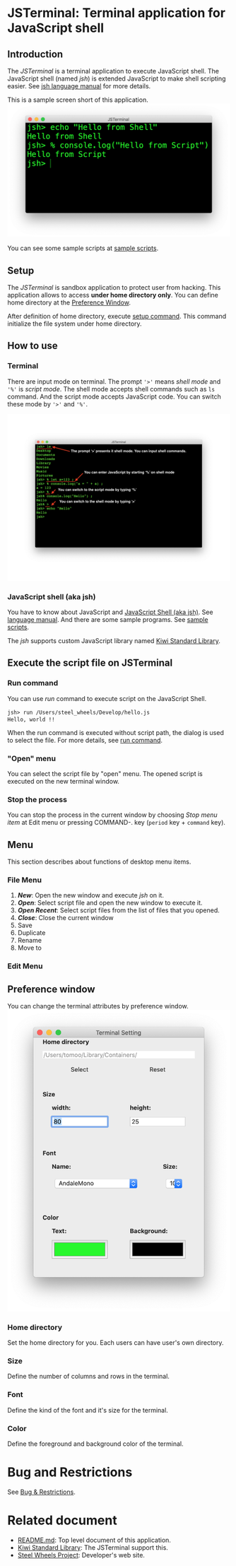 # JSTerminal: Terminal application for JavaScript shell

## Introduction
The *JSTerminal* is a terminal application to execute JavaScript shell.
The JavaScript shell (named *jsh*) is extended JavaScript to make shell scripting easier. See [jsh language manual](https://github.com/steelwheels/JSTools/blob/master/Document/jsh-lang.md) for more details.

This is a sample screen short of this application.
![Main window](./Images/main-screenshot.png)

You can see some sample scripts at [sample scripts](https://github.com/steelwheels/JSTools/blob/master/Document/samples/sample.md).

## Setup
The *JSTerminal* is sandbox application to protect user from hacking.
This application allows to access __under home directory only__.
You can define home directory at the [Preference Window](#Preference).

After definition of home directory, execute [setup command](https://github.com/steelwheels/JSTools/blob/master/Document/builtins/setup-man.md). This command initialize the file system under home directory.

## How to use
### Terminal
There are input mode on terminal.
The prompt `'>'` means *shell mode* and `'%'` is *script mode*.
The shell mode accepts shell commands such as `ls` command.
And the script mode accepts JavaScript code.
You can switch these mode by `'>'` and `'%'`.

![Two modes](Images/mode2.png)

### JavaScript shell (aka jsh)
You have to know about JavaScript and [JavaScript Shell (aka jsh)](https://github.com/steelwheels/JSTools/blob/master/Document/jsh-lang.md).
See [language manual](https://github.com/steelwheels/JSTools/blob/master/Document/jsh-lang.md). And there are some sample programs. See [sample scripts](https://github.com/steelwheels/JSTools/blob/master/Document/samples/sample.md).

The *jsh* supports custom JavaScript library named [Kiwi Standard Library](https://github.com/steelwheels/KiwiScript/blob/master/KiwiLibrary/Document/Library.md).

## Execute the script file on JSTerminal
### Run command
You can use *run* command to execute script on the JavaScript Shell.
````
jsh> run /Users/steel_wheels/Develop/hello.js
Hello, world !!
````

When the run command is executed without script path, the dialog is used to select the file.
For more details, see [run command](https://github.com/steelwheels/JSTools/blob/master/Document/builtins/run-man.md).

### "Open" menu
You can select the script file by "open" menu.
The opened script is executed on the new terminal window.

### Stop the process
You can stop the process in the current window by choosing
_Stop menu item_ at Edit menu or pressing COMMAND-. key (`period` key + `command` key).

## Menu
This section describes about functions of desktop menu items.
### File Menu
1. ___New___: Open the new window and execute *jsh* on it.
2. ___Open___: Select script file and open the new window to execute it.
3. ___Open Recent___: Select script files from the list of files that you opened.
4. ___Close___: Close the current window
5. Save
6. Duplicate
7. Rename
8. Move to

### Edit Menu

## Preference window
You can change the terminal attributes by preference window.
![Preference window](./Images/preference-screenshot.png)

### Home directory
Set the home directory for you. Each users can have user's own directory.
### Size
Define the number of columns and rows in the terminal.
### Font
Define the kind of the font and it's size for the terminal.
### Color
Define the foreground and background color of the terminal.

# Bug and Restrictions
See [Bug & Restrictions](https://github.com/steelwheels/JSTerminal/blob/master/Documents/Restrictions.md).

# Related document
* [README.md](https://github.com/steelwheels/JSTerminal): Top level document of this application.
* [Kiwi Standard Library](https://github.com/steelwheels/KiwiScript/blob/master/KiwiLibrary/Document/Library.md): The JSTerminal support this.
* [Steel Wheels Project](http://steelwheels.github.io): Developer's web site.

